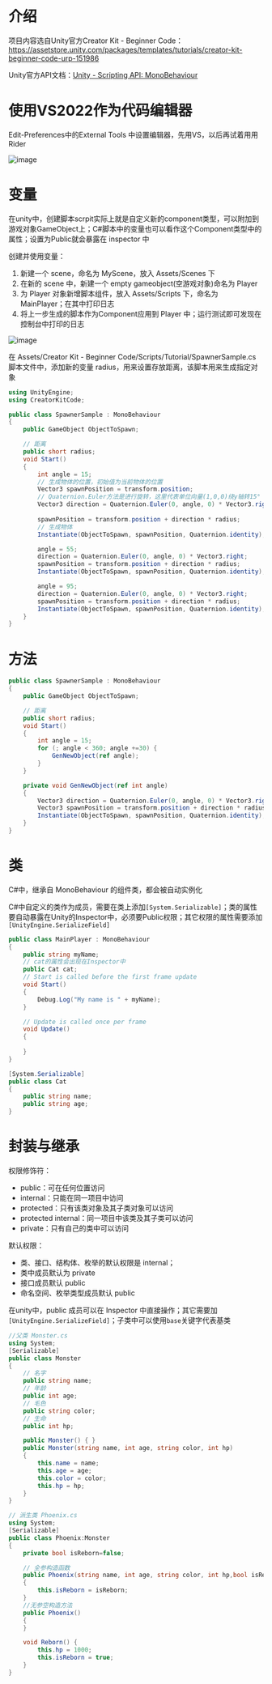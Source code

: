# 介绍
项目内容选自Unity官方Creator Kit - Beginner Code：https://assetstore.unity.com/packages/templates/tutorials/creator-kit-beginner-code-urp-151986

Unity官方API文档：[Unity - Scripting API: MonoBehaviour](https://docs.unity3d.com/2022.3/Documentation/ScriptReference/MonoBehaviour.html)

# 使用VS2022作为代码编辑器

Edit-Preferences中的External Tools 中设置编辑器，先用VS，以后再试着用用Rider

![image](https://github.com/user-attachments/assets/74dee040-eac4-48da-a04d-c037d17baac6)
# 变量

在unity中，创建脚本scrpit实际上就是自定义新的component类型，可以附加到游戏对象GameObject上；C#脚本中的变量也可以看作这个Component类型中的属性；设置为Public就会暴露在 inspector 中

创建并使用变量：

1. 新建一个 scene，命名为 MyScene，放入 Assets/Scenes 下
2. 在新的 scene 中，新建一个 empty gameobject(空游戏对象)命名为 Player
3. 为 Player 对象新增脚本组件，放入 Assets/Scripts 下，命名为 MainPlayer；在其中打印日志
4. 将上一步生成的脚本作为Component应用到 Player 中；运行测试即可发现在控制台中打印的日志

![image](https://github.com/user-attachments/assets/01662b53-afec-440a-a85a-5c4543a5f8fd)

在 Assets/Creator Kit - Beginner Code/Scripts/Tutorial/SpawnerSample.cs 脚本文件中，添加新的变量 radius，用来设置存放距离，该脚本用来生成指定对象

```c#
using UnityEngine;
using CreatorKitCode;

public class SpawnerSample : MonoBehaviour
{
    public GameObject ObjectToSpawn;

    // 距离
    public short radius;
    void Start()
    {
        int angle = 15;
        // 生成物体的位置，初始值为当前物体的位置
        Vector3 spawnPosition = transform.position;
        // Quaternion.Euler方法是进行旋转，这里代表单位向量(1,0,0)绕y轴转15°
        Vector3 direction = Quaternion.Euler(0, angle, 0) * Vector3.right;
        
        spawnPosition = transform.position + direction * radius;
        // 生成物体
        Instantiate(ObjectToSpawn, spawnPosition, Quaternion.identity);

        angle = 55;
        direction = Quaternion.Euler(0, angle, 0) * Vector3.right;
        spawnPosition = transform.position + direction * radius;
        Instantiate(ObjectToSpawn, spawnPosition, Quaternion.identity);

        angle = 95;
        direction = Quaternion.Euler(0, angle, 0) * Vector3.right;
        spawnPosition = transform.position + direction * radius;
        Instantiate(ObjectToSpawn, spawnPosition, Quaternion.identity);
    }
}
```

# 方法

```c#
public class SpawnerSample : MonoBehaviour
{
    public GameObject ObjectToSpawn;

    // 距离
    public short radius;
    void Start()
    {
        int angle = 15;
        for (; angle < 360; angle +=30) {
            GenNewObject(ref angle);
        }
    }

    private void GenNewObject(ref int angle)
    {
        Vector3 direction = Quaternion.Euler(0, angle, 0) * Vector3.right;
        Vector3 spawnPosition = transform.position + direction * radius;
        Instantiate(ObjectToSpawn, spawnPosition, Quaternion.identity);
    }
}
```

# 类

C#中，继承自 MonoBehaviour 的组件类，都会被自动实例化

C#中自定义的类作为成员，需要在类上添加`[System.Serializable]`；类的属性要自动暴露在Unity的Inspector中，必须要Public权限；其它权限的属性需要添加`[UnityEngine.SerializeField]`

```c#
public class MainPlayer : MonoBehaviour
{
    public string myName;
    // cat的属性会出现在Inspector中
    public Cat cat;
    // Start is called before the first frame update
    void Start()
    {
        Debug.Log("My name is " + myName);
    }

    // Update is called once per frame
    void Update() 
    {
        
    }
}

[System.Serializable]
public class Cat
{
    public string name;
    public string age; 
}
```

# 封装与继承

权限修饰符：

- public：可在任何位置访问
- internal：只能在同一项目中访问
- protected：只有该类对象及其子类对象可以访问
- protected internal：同一项目中该类及其子类可以访问
- private：只有自己的类中可以访问

默认权限：

- 类、接口、结构体、枚举的默认权限是 internal；
- 类中成员默认为 private
- 接口成员默认 public
- 命名空间、枚举类型成员默认 public

在unity中，public 成员可以在 Inspector 中直接操作；其它需要加`[UnityEngine.SerializeField]`；子类中可以使用`base`关键字代表基类

```c#
//父类 Monster.cs
using System;
[Serializable]
public class Monster
{
    // 名字
    public string name;
    // 年龄
    public int age;
    // 毛色
    public string color;
    // 生命
    public int hp;

    public Monster() { }
    public Monster(string name, int age, string color, int hp)
    {
        this.name = name;
        this.age = age;
        this.color = color;
        this.hp = hp;
    }
}

// 派生类 Phoenix.cs
using System;
[Serializable]
public class Phoenix:Monster
{
    private bool isReborn=false;

    // 全参构造函数
    public Phoenix(string name, int age, string color, int hp,bool isReborn) : base(name, age, color, hp)
    {
        this.isReborn = isReborn;
    }
    //无参空构造方法
    public Phoenix()
    {
    }

    void Reborn() {
        this.hp = 1000;
        this.isReborn = true;
    }
}
```

